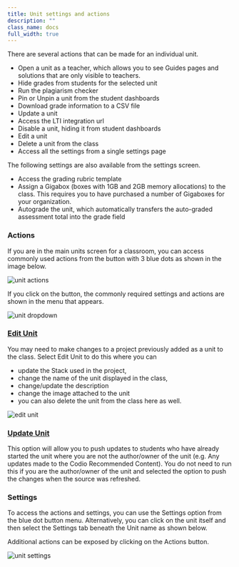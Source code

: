 ```yaml
---
title: Unit settings and actions
description: ""
class_name: docs
full_width: true
---
```


There are several actions that can be made for an individual unit. 

- Open a unit as a teacher, which allows you to see Guides pages and solutions that are only visible to teachers.
- Hide grades from students for the selected unit
- Run the plagiarism checker
- Pin or Unpin a unit from the student dashboards
- Download grade information to a CSV file
- Update a unit
- Access the LTI integration url
- Disable a unit, hiding it from student dashboards
- Edit a unit
- Delete a unit from the class
- Access all the settings from a single settings page

The following settings are also available from the settings screen.

- Access the grading rubric template
- Assign a Gigabox (boxes with 1GB and 2GB memory allocations) to the class. This requires you to have purchased a number of Gigaboxes for your organization.
- Autograde the unit, which automatically transfers the auto-graded assessment total into the grade field

### Actions
If you are in the main units screen for a classroom, you can access commonly used actions from the button with 3 blue dots as shown in the image below.

<img alt="unit actions" src="/img/docs/class_administration/unit-settings-1.png" class="simple"/>


If you click on the button, the commonly required settings and actions are shown in the menu that appears. 

<img alt="unit dropdown" src="/img/docs/class_administration/unit-settings-dd.png" class="simple"/>


### [Edit Unit](/docs/teacher/classes/edit-unit)
You may need to make changes to a project previously added as a unit to the class. Select Edit Unit to do this where you can 

- update the Stack used in the project, 
- change the name of the unit displayed in the class,
- change/update the description
- change the image attached to the unit
- you can also delete the unit from the class here as well.

<img alt="edit unit" src="/img/docs/class_administration/editunit.png" class="simple"/>


### [Update Unit](/docs/teacher/classes/updateunit)
This option will allow you to push updates to students who have already started the unit where you are not the author/owner of the unit (e.g. Any updates made to the Codio Recommended Content). You do not need to run this if you are the author/owner of the unit and selected the option to push the changes when the source was refreshed.

### Settings
To access the actions and settings, you can use the Settings option from the blue dot button menu. Alternatively,  you can click on the unit itself and then select the Settings tab beneath the Unit name as shown below.

Additional actions can be exposed by clicking on the Actions button.

<img alt="unit settings" src="/img/docs/class_administration/unit-settings-2.png" class="simple"/>



